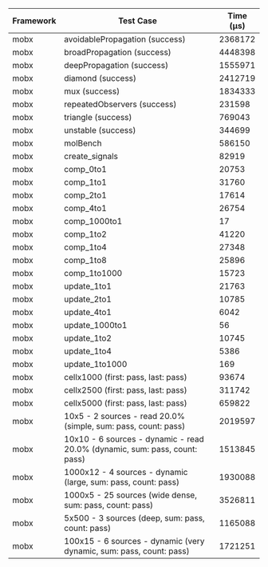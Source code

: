 | Framework | Test Case | Time (μs) |
| --- | --- | --- |
| mobx | avoidablePropagation (success) | 2368172 |
| mobx | broadPropagation (success) | 4448398 |
| mobx | deepPropagation (success) | 1555971 |
| mobx | diamond (success) | 2412719 |
| mobx | mux (success) | 1834333 |
| mobx | repeatedObservers (success) | 231598 |
| mobx | triangle (success) | 769043 |
| mobx | unstable (success) | 344699 |
| mobx | molBench | 586150 |
| mobx | create_signals | 82919 |
| mobx | comp_0to1 | 20753 |
| mobx | comp_1to1 | 31760 |
| mobx | comp_2to1 | 17614 |
| mobx | comp_4to1 | 26754 |
| mobx | comp_1000to1 | 17 |
| mobx | comp_1to2 | 41220 |
| mobx | comp_1to4 | 27348 |
| mobx | comp_1to8 | 25896 |
| mobx | comp_1to1000 | 15723 |
| mobx | update_1to1 | 21763 |
| mobx | update_2to1 | 10785 |
| mobx | update_4to1 | 6042 |
| mobx | update_1000to1 | 56 |
| mobx | update_1to2 | 10745 |
| mobx | update_1to4 | 5386 |
| mobx | update_1to1000 | 169 |
| mobx | cellx1000 (first: pass, last: pass) | 93674 |
| mobx | cellx2500 (first: pass, last: pass) | 311742 |
| mobx | cellx5000 (first: pass, last: pass) | 659822 |
| mobx | 10x5 - 2 sources - read 20.0% (simple, sum: pass, count: pass) | 2019597 |
| mobx | 10x10 - 6 sources - dynamic - read 20.0% (dynamic, sum: pass, count: pass) | 1513845 |
| mobx | 1000x12 - 4 sources - dynamic (large, sum: pass, count: pass) | 1930088 |
| mobx | 1000x5 - 25 sources (wide dense, sum: pass, count: pass) | 3526811 |
| mobx | 5x500 - 3 sources (deep, sum: pass, count: pass) | 1165088 |
| mobx | 100x15 - 6 sources - dynamic (very dynamic, sum: pass, count: pass) | 1721251 |
